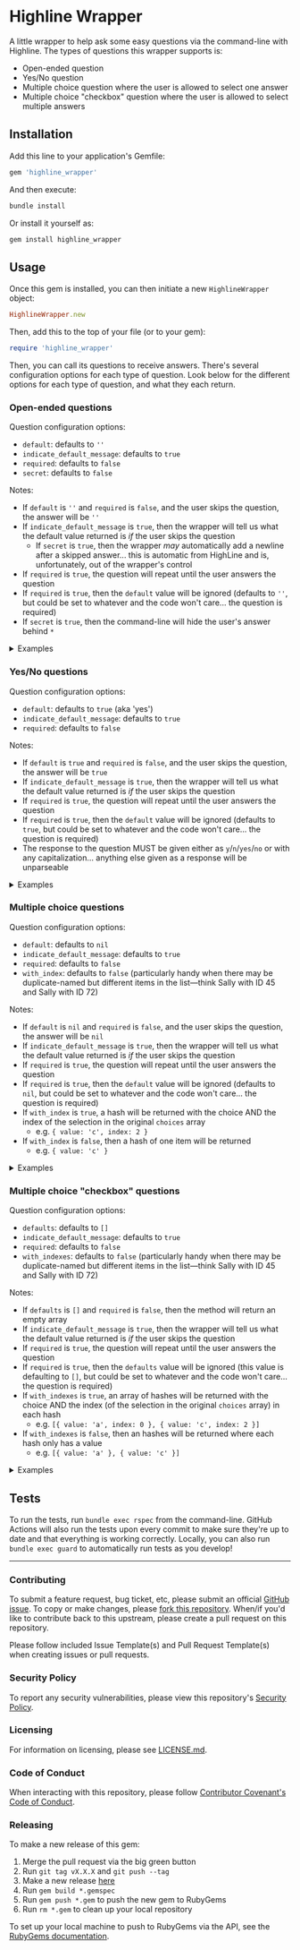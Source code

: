 # Highline Wrapper

A little wrapper to help ask some easy questions via the command-line with Highline. The types of questions this wrapper supports is:

* Open-ended question
* Yes/No question
* Multiple choice question where the user is allowed to select one answer
* Multiple choice "checkbox" question where the user is allowed to select multiple answers

## Installation

Add this line to your application's Gemfile:

```ruby
gem 'highline_wrapper'
```

And then execute:

```bash
bundle install
```

Or install it yourself as:

```bash
gem install highline_wrapper
```

## Usage

Once this gem is installed, you can then initiate a new `HighlineWrapper` object:

```ruby
HighlineWrapper.new
```

Then, add this to the top of your file (or to your gem):

```ruby
require 'highline_wrapper'
```

Then, you can call its questions to receive answers. There's several configuration options for each type of question. Look below for the different options for each type of question, and what they each return.

### Open-ended questions

Question configuration options:
* `default`: defaults to `''`
* `indicate_default_message`: defaults to `true`
* `required`: defaults to `false`
* `secret`: defaults to `false`

Notes:
* If `default` is `''` and `required` is `false`, and the user skips the question, the answer will be `''`
* If `indicate_default_message` is `true`, then the wrapper will tell us what the default value returned is _if_ the user skips the question
  * If `secret` is `true`, then the wrapper _may_ automatically add a newline after a skipped answer... this is automatic from HighLine and is, unfortunately, out of the wrapper's control
* If `required` is `true`, the question will repeat until the user answers the question
* If `required` is `true`, then the `default` value will be ignored (defaults to `''`, but could be set to whatever and the code won't care... the question is required)
* If `secret` is `true`, then the command-line will hide the user's answer behind `*`

<details><summary>Examples</summary>

```ruby
> HighlineWrapper.new.ask('What is your favorite number?')
What is your favorite number?
four
=> "four"

> HighlineWrapper.new.ask('What is your favorite number?', {required: true})
What is your favorite number?
--- This question is required ---
What is your favorite number?
--- This question is required ---
What is your favorite number?
--- This question is required ---
What is your favorite number?
2
=> "2"

> HighlineWrapper.new.ask('What is your favorite number?', {required: true, indicate_default_message: false})
What is your favorite number?
--- This question is required ---
What is your favorite number?
--- This question is required ---
What is your favorite number?
5
=> "5"

> HighlineWrapper.new.ask('What is your favorite number?', {indicate_default_message: false})
What is your favorite number?
=> ""

> HighlineWrapper.new.ask('What is your favorite color?')
What is your favorite color?
--- Default selected: EMPTY ---
=> ""

> HighlineWrapper.new.ask('What is your favorite color?', {default: 'orange'})
What is your favorite color?
--- Default selected: orange ---
=> "orange"

> HighlineWrapper.new.ask('Please type your private token:', {secret: true})
Please type your private token?
****************
=> "MY-PRIVATE-TOKEN"

> HighlineWrapper.new.ask('Please type your private token:', {secret: true, indicate_default_message: false})
Please type your private token:

=> ""

> HighlineWrapper.new.ask('Please type your private token:', {secret: true, required: true})
Please type your private token:

--- This question is required ---
Please type your private token:

--- This question is required ---
Please type your private token:
****************
=> "MY-PRIVATE-TOKEN"

> HighlineWrapper.new.ask('Please type your private token:', {secret: true})
Please type your private token:

--- Default selected: HIDDEN ---
=> ""
```

</details>

### Yes/No questions

Question configuration options:
* `default`: defaults to `true` (aka 'yes')
* `indicate_default_message`: defaults to `true`
* `required`: defaults to `false`

Notes:
* If `default` is `true` and `required` is `false`, and the user skips the question, the answer will be `true`
* If `indicate_default_message` is `true`, then the wrapper will tell us what the default value returned is _if_ the user skips the question
* If `required` is `true`, the question will repeat until the user answers the question
* If `required` is `true`, then the `default` value will be ignored (defaults to `true`, but could be set to whatever and the code won't care... the question is required)
* The response to the question MUST be given either as `y`/`n`/`yes`/`no` or with any capitalization... anything else given as a response will be unparseable

<details><summary>Examples</summary>

```ruby
> HighlineWrapper.new.ask_yes_no('Do you like Ruby?')
Do you like Ruby?
--- Default selected: YES ---
=> true

> HighlineWrapper.new.ask_yes_no('Do you like Ruby?', {indicate_default_message: false})
Do you like Ruby?
=> true

> HighlineWrapper.new.ask_yes_no('Do you like Ruby?')
Do you like Ruby?
no
=> false

> HighlineWrapper.new.ask_yes_no('Do you like Ruby?', {default: false})
Do you like Ruby?
--- Default selected: NO ---
=> false

> HighlineWrapper.new.ask_yes_no('Do you like Ruby?', {required: true})
Do you like Ruby?
--- This question is required ---
Do you like Ruby?
--- This question is required ---
Do you like Ruby?
--- This question is required ---
Do you like Ruby?
N
=> false

> HighlineWrapper.new.ask_yes_no('Do you like Ruby?')
Do you like Ruby?
uh-huh
--- This question is required ---
Do you like Ruby?
YES
=> true

> HighlineWrapper.new.ask_yes_no('Do you like Ruby?')
Do you like Ruby?
yep
--- This question is required ---
Do you like Ruby?
yes
=> true
```

</details>

### Multiple choice questions

Question configuration options:
* `default`: defaults to `nil`
* `indicate_default_message`: defaults to `true`
* `required`: defaults to `false`
* `with_index`: defaults to `false` (particularly handy when there may be duplicate-named but different items in the list—think Sally with ID 45 and Sally with ID 72)

Notes:
* If `default` is `nil` and `required` is `false`, and the user skips the question, the answer will be `nil`
* If `indicate_default_message` is `true`, then the wrapper will tell us what the default value returned is _if_ the user skips the question
* If `required` is `true`, the question will repeat until the user answers the question
* If `required` is `true`, then the `default` value will be ignored (defaults to `nil`, but could be set to whatever and the code won't care... the question is required)
* If `with_index` is `true`, a hash will be returned with the choice AND the index of the selection in the original `choices` array
  * e.g. `{ value: 'c', index: 2 }`
* If `with_index` is `false`, then a hash of one item will be returned
  * e.g. `{ value: 'c' }`

<details><summary>Examples</summary>

```ruby
> HighlineWrapper.new.ask_multiple_choice('What is your favorite number of these?', ['one', 'two', 'three'])
What is your favorite number of these?
1. one
2. two
3. three
2
=> {:value=>"two"}

> HighlineWrapper.new.ask_multiple_choice('What is your favorite number of these?', ['one', 'two', 'three'], {with_index: true})
What is your favorite number of these?
1. one
2. two
3. three
2
=> {:value=>"two", :index=>1}

> HighlineWrapper.new.ask_multiple_choice('What is your favorite number of these?', ['one', 'two', 'three'], {default: 'three', required: true, indicate_default_message: false})
What is your favorite number of these?
1. one
2. two
3. three
--- This question is required ---
What is your favorite number of these?
1. one
2. two
3. three
--- This question is required ---
What is your favorite number of these?
1. one
2. two
3. three
2
=> {:value=>"two"}

> HighlineWrapper.new.ask_multiple_choice('What is your favorite number of these?', ['one', 'two', 'three'], {with_index: true, default: 'one'})
What is your favorite number of these?
1. one
2. two
3. three
--- Default selected: 1. one ---
=> {:value=>"one", :index=>0}

> HighlineWrapper.new.ask_multiple_choice('What is your favorite number of these?', ['one', 'two', 'three'], {with_index: true, default: 'one', indicate_default_message: false})
What is your favorite number of these?
1. one
2. two
3. three
=> {:value=>"one", :index=>0}

> HighlineWrapper.new.ask_multiple_choice('What is your favorite number of these?', ['one', 'two', 'three'], {default: 'three', required: true})
What is your favorite number of these?
1. one
2. two
3. three
--- This question is required ---
What is your favorite number of these?
1. one
2. two
3. three
--- This question is required ---
What is your favorite number of these?
1. one
2. two
3. three
1
=> {:value=>"one"}

> HighlineWrapper.new.ask_multiple_choice('What is your favorite number of these?', ['one', 'two', 'three'], {default: nil})
What is your favorite number of these?
1. one
2. two
3. three
--- Default selected: EMPTY ---
=> nil

>  HighlineWrapper.new.ask_multiple_choice('What is your favorite number of these?', ['one', 'two', 'three'], {default: nil, with_index: true})
What is your favorite number of these?
1. one
2. two
3. three
--- Default selected: EMPTY ---
=> nil

> HighlineWrapper.new.ask_multiple_choice('What is your favorite number of these?', ['one', 'two', 'three'], {default: nil, with_index: true, indicate_default_message: false})
What is your favorite number of these?
1. one
2. two
3. three
=> nil
```

</details>

### Multiple choice "checkbox" questions

Question configuration options:
* `defaults`: defaults to `[]`
* `indicate_default_message`: defaults to `true`
* `required`: defaults to `false`
* `with_indexes`: defaults to `false` (particularly handy when there may be duplicate-named but different items in the list—think Sally with ID 45 and Sally with ID 72)

Notes:
* If `defaults` is `[]` and `required` is `false`, then the method will return an empty array
* If `indicate_default_message` is `true`, then the wrapper will tell us what the default value returned is _if_ the user skips the question
* If `required` is `true`, the question will repeat until the user answers the question
* If `required` is `true`, then the `defaults` value will be ignored (this value is defaulting to `[]`, but could be set to whatever and the code won't care... the question is required)
* If `with_indexes` is `true`, an array of hashes will be returned with the choice AND the index (of the selection in the original `choices` array) in each hash
  * e.g. `[{ value: 'a', index: 0 }, { value: 'c', index: 2 }]`
* If `with_indexes` is `false`, then an hashes will be returned where each hash only has a value
  * e.g. `[{ value: 'a' }, { value: 'c' }]`

<details><summary>Examples</summary>

```ruby
> HighlineWrapper.new.ask_checkbox("What are your favorite numbers of these?", ['one', 'two','three'])
What are your favorite numbers of these?
1. one
2. two
3. three
1, 3
=> [{:value=>"one"}, {:value=>"three"}]

> HighlineWrapper.new.ask_checkbox("What are your favorite numbers of these?", ['one', 'two','three'], {with_indexes: true})
What are your favorite numbers of these?
1. one
2. two
3. three
1, 3
=> [{:value=>"one", :index=>0}, {:value=>"three", :index=>2}]

> HighlineWrapper.new.ask_checkbox("What are your favorite numbers of these?", ['one', 'two','three'], {with_indexes: true, indicate_default_message: false})
What are your favorite numbers of these?
1. one
2. two
3. three
=> []

> HighlineWrapper.new.ask_checkbox("What are your favorite numbers of these?", ['one', 'two','three'], {with_indexes: true})
What are your favorite numbers of these?
1. one
2. two
3. three
--- Defaults selected: EMPTY ---
=> []

> HighlineWrapper.new.ask_checkbox("What are your favorite numbers of these?", ['one', 'two','three'], {defaults: ['two', 'three']})
What are your favorite numbers of these?
1. one
2. two
3. three
--- Defaults selected: 2. two, 3. three ---
=> [{:value=>"two"}, {:value=>"three"}]

> HighlineWrapper.new.ask_checkbox("What are your favorite numbers of these?", ['one', 'two','three'], {required: true, with_indexes: true})
What are your favorite numbers of these?
1. one
2. two
3. three
--- This question is required ---
What are your favorite numbers of these?
1. one
2. two
3. three
--- This question is required ---
What are your favorite numbers of these?
1. one
2. two
3. three
2
=> [{:value=>"two", :index=>1}]

> HighlineWrapper.new.ask_checkbox("What are your favorite numbers of these?", ['one', 'two','three'], {required: true, with_indexes: false})
What are your favorite numbers of these?
1. one
2. two
3. three
--- This question is required ---
What are your favorite numbers of these?
1. one
2. two
3. three
1
=> [{:value=>"one"}]

> HighlineWrapper.new.ask_checkbox("What are your favorite numbers of these?", ['one', 'two','three'], {defaults: ['two', 'three'], with_indexes: true, indicate_default_message: false})
What are your favorite numbers of these?
1. one
2. two
3. three
=> [{:value=>"two", :index=>1}, {:value=>"three", :index=>2}]
```

</details>

## Tests

To run the tests, run `bundle exec rspec` from the command-line. GitHub Actions will also run the tests upon every commit to make sure they're up to date and that everything is working correctly. Locally, you can also run `bundle exec guard` to automatically run tests as you develop!

---

### Contributing

To submit a feature request, bug ticket, etc, please submit an official [GitHub issue](https://github.com/emmahsax/highline_wrapper/issues/new). To copy or make changes, please [fork this repository](https://github.com/emmahsax/highline_wrapper/fork). When/if you'd like to contribute back to this upstream, please create a pull request on this repository.

Please follow included Issue Template(s) and Pull Request Template(s) when creating issues or pull requests.

### Security Policy

To report any security vulnerabilities, please view this repository's [Security Policy](https://github.com/emmahsax/highline_wrapper/security/policy).

### Licensing

For information on licensing, please see [LICENSE.md](https://github.com/emmahsax/highline_wrapper/blob/main/LICENSE.md).

### Code of Conduct

When interacting with this repository, please follow [Contributor Covenant's Code of Conduct](https://contributor-covenant.org).

### Releasing

To make a new release of this gem:

1. Merge the pull request via the big green button
2. Run `git tag vX.X.X` and `git push --tag`
3. Make a new release [here](https://github.com/emmahsax/highline_wrapper/releases/new)
4. Run `gem build *.gemspec`
5. Run `gem push *.gem` to push the new gem to RubyGems
6. Run `rm *.gem` to clean up your local repository

To set up your local machine to push to RubyGems via the API, see the [RubyGems documentation](https://guides.rubygems.org/publishing/#publishing-to-rubygemsorg).
